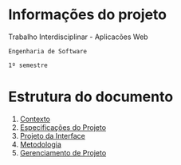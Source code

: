 # Informações do projeto  

Trabalho Interdisciplinar - Aplicacões Web

`Engenharia de Software`

`1º semestre`

# Estrutura do documento

1. [Contexto](Contexto.md)
2. [Especificações do Projeto](Especificacao.md)
3. [Projeto da Interface](Interface.md)
4. [Metodologia](Metodologia.md)
5. [Gerenciamento de Projeto](Gerenciamento-Projeto.md)
